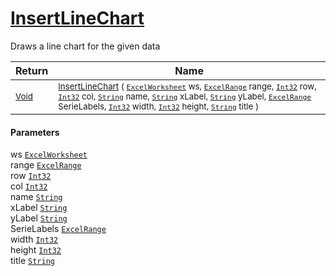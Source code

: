 # [InsertLineChart](./ExcelHelper-100664042.md)

Draws a line chart for the given data

| Return | Name | 
| --- | --- | 
| <sub>[Void](https://docs.microsoft.com/en-us/dotnet/api/System.Void)</sub>| <sub>[InsertLineChart](./ExcelHelper-100664042.md) ( [`ExcelWorksheet`](./ExcelHelper-100664042.md) ws, [`ExcelRange`](./ExcelHelper-100664042.md) range, [`Int32`](https://docs.microsoft.com/en-us/dotnet/api/System.Int32) row, [`Int32`](https://docs.microsoft.com/en-us/dotnet/api/System.Int32) col, [`String`](https://docs.microsoft.com/en-us/dotnet/api/System.String) name, [`String`](https://docs.microsoft.com/en-us/dotnet/api/System.String) xLabel, [`String`](https://docs.microsoft.com/en-us/dotnet/api/System.String) yLabel, [`ExcelRange`](./ExcelHelper-100664042.md) SerieLabels, [`Int32`](https://docs.microsoft.com/en-us/dotnet/api/System.Int32) width, [`Int32`](https://docs.microsoft.com/en-us/dotnet/api/System.Int32) height, [`String`](https://docs.microsoft.com/en-us/dotnet/api/System.String) title )</sub>| <br>


#### Parameters
 ws  [`ExcelWorksheet`](./ExcelHelper-100664042.md)<br> range  [`ExcelRange`](./ExcelHelper-100664042.md)<br> row  [`Int32`](https://docs.microsoft.com/en-us/dotnet/api/System.Int32)<br> col  [`Int32`](https://docs.microsoft.com/en-us/dotnet/api/System.Int32)<br> name  [`String`](https://docs.microsoft.com/en-us/dotnet/api/System.String)<br> xLabel  [`String`](https://docs.microsoft.com/en-us/dotnet/api/System.String)<br> yLabel  [`String`](https://docs.microsoft.com/en-us/dotnet/api/System.String)<br> SerieLabels  [`ExcelRange`](./ExcelHelper-100664042.md)<br> width  [`Int32`](https://docs.microsoft.com/en-us/dotnet/api/System.Int32)<br> height  [`Int32`](https://docs.microsoft.com/en-us/dotnet/api/System.Int32)<br> title  [`String`](https://docs.microsoft.com/en-us/dotnet/api/System.String)